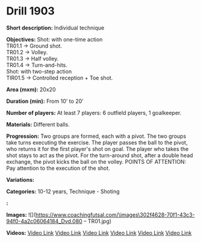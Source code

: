 # Drill 1903

**Short description:**
Individual technique

**Objectives:**
Shot: with one-time action  
TR01.1 -> Ground shot.  
TR01.2 -> Volley.  
TR01.3 -> Half volley.  
TR01.4 -> Turn-and-hits.  
Shot: with two-step action  
TIR01.5 -> Controlled reception + Toe shot.

**Area (mxm):**
20x20

**Duration (min):**
From 10' to 20'

**Number of players:**
At least 7 players: 6 outfield players, 1 goalkeeper.

**Materials:**
Different balls.

**Progression:**
Two groups are formed, each with a pivot. The two groups take turns executing the exercise. The player passes the ball to the pivot, who returns it for the first player's shot on goal. The player who takes the shot stays to act as the pivot. For the turn-around shot, after a double head exchange, the pivot kicks the ball on the volley. POINTS OF ATTENTION: Pay attention to the execution of the shot.

**Variations:**


**Categories:**
10-12 years, Technique - Shoting

**:**


**Images:**
![](https://www.coachingfutsal.com/\images\302f4628-70f1-43c3-94f0-4a2c06064184_Dvd.080 – TR01.jpg)

**Videos:**
[Video Link](https://www.youtube.com/embed/BiTmlXyqP7A)
[Video Link](https://www.youtube.com/embed/_q8KzcF7NhM)
[Video Link](https://www.youtube.com/embed/PnL7fq5mxPU)
[Video Link](https://www.youtube.com/embed/303Rm9xTWnw)
[Video Link](https://www.youtube.com/embed/m3Mw0m1RW98)
[Video Link](https://www.youtube.com/embed/9eS6JMYgMH8)


